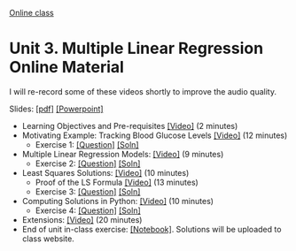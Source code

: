 [Online class](../../online_class.md) 

# Unit 3.  Multiple Linear Regression Online Material

I will re-record some of these videos shortly to improve the audio quality.

Slides:  [[pdf]](./lectures/Lect03_MultLinRegression.pdf)  [[Powerpoint]](./lectures/Lect03_MultLinRegression.pptx) 

* Learning Objectives and Pre-requisites [[Video]](https://www.dropbox.com/s/bimvowegp595pr6/Intro.mp4) (2 minutes)
* Motivating Example:  Tracking Blood Glucose Levels [[Video]](https://www.dropbox.com/s/ey1ins077lzeywy/Example.mp4) (12 minutes)
    * Exercise 1:  [[Question]](./Ex1_Example.pdf)  [[Soln]](./Ex1_Example_Soln.pdf)  
* Multiple Linear Regression Models: [[Video]](https://www.dropbox.com/s/kn9hxf3k70hceiz/Model.mp4) (9 minutes)
    * Exercise 2:  [[Question]](./Ex2_Model.pdf)  [[Soln]](./Ex2_Model_Soln.pdf)  
* Least Squares Solutions: [[Video]](https://www.dropbox.com/s/crwu4ohiayuz3o8/LSSoln.mp4) (10 minutes)
    * Proof of the LS Formula [[Video]](https://www.dropbox.com/s/48npnfztjep8rq7/LSProof.mp4) (13 minutes)
    * Exercise 3:  [[Question]](./Ex3_LS.pdf)  [[Soln]](./Ex3_LS_Soln.pdf)  
* Computing Solutions in Python: [[Video]](https://www.dropbox.com/s/puscxq5jbbz3dol/PythonDemo.mp4) (10 minutes)
    * Exercise 4: [[Question]](./Ex4_Python.pdf)  [[Soln]](./Ex4_Python_Soln.pdf) 
* Extensions:  [[Video]](https://www.dropbox.com/s/ecrzmlted1skufu/Extensions.mp4) (20 minutes)
* End of unit in-class exercise:  [[Notebook]](../linreg_inclass.ipynb).  Solutions will be uploaded to class website.



